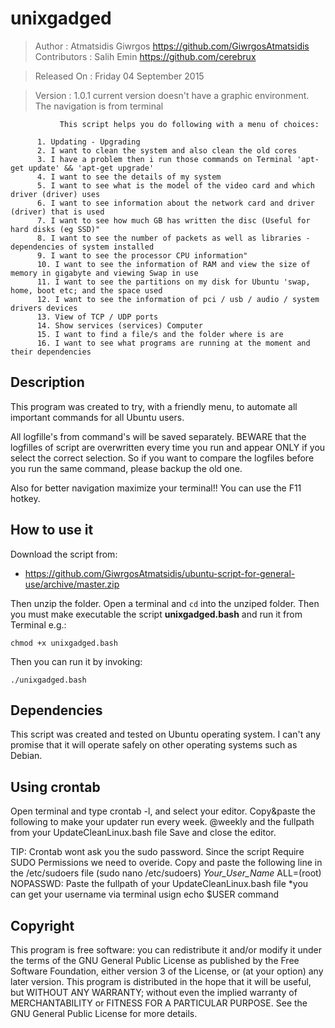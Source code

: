 # unixgadged 
 
 > Author       : Atmatsidis Giwrgos <https://github.com/GiwrgosAtmatsidis>                                        
 > Contributors : Salih Emin <https://github.com/cerebrux> 
 
 > Released On  : Friday 04 September 2015
 
 > Version      : 1.0.1  current version doesn't have a graphic environment. The navigation is from terminal

               Τhis script helps you do following with a menu of choices:

          1. Updating - Upgrading
          2. I want to clean the system and also clean the old cores
          3. I have a problem then i run those commands on Terminal 'apt-get update' && 'apt-get upgrade'
          4. I want to see the details of my system
          5. I want to see what is the model of the video card and which driver (driver) uses
          6. I want to see information about the network card and driver (driver) that is used
          7. I want to see how much GB has written the disc (Useful for hard disks (eg SSD)"
          8. I want to see the number of packets as well as libraries - dependencies of system installed
          9. I want to see the processor CPU information"     
          10. I want to see the information of RAM and view the size of memory in gigabyte and viewing Swap in use
          11. I want to see the partitions on my disk for Ubuntu 'swap, home, boot etc; and the space used  
          12. I want to see the information of pci / usb / audio / system drivers devices 
          13. View of TCP / UDP ports
          14. Show services (services) Computer
          15. I want to find a file/s and the folder where is are
          16. I want to see what programs are running at the moment and their dependencies 

## Description

This program was created to try, with a friendly menu, to automate all important commands for all Ubuntu users.

All logfille's from command's will be saved separately. BEWARE that the logfilles of script are overwritten every time you run and appear ONLY if you select the correct selection.
So if you want to compare the logfiles before you run the same command, please backup the old one.

Also for better navigation maximize your terminal!! You can use the F11 hotkey.

## How to use it

Download the script from:

- https://github.com/GiwrgosAtmatsidis/ubuntu-script-for-general-use/archive/master.zip

Then unzip the folder. Open a terminal and `cd` into the unziped folder. Then you must make executable the script **unixgadged.bash** and run it from Terminal e.g.:

```
chmod +x unixgadged.bash
```
Then you can run it by invoking:

```
./unixgadged.bash
```

## Dependencies 

This script was created and tested on Ubuntu operating system. I can't any promise that it will operate safely on other operating systems such as Debian.                             
## Using crontab
Open terminal and type crontab -l, and select your editor.
Copy&paste the following to make your updater run every week.
@weekly and the fullpath from your UpdateCleanLinux.bash file
Save and close the editor.

TIP: Crontab wont ask you the sudo password. Since the script Require SUDO Permissions we need to overide.
Copy and paste the following line in the /etc/sudoers file (sudo nano /etc/sudoers)
*Your_User_Name* ALL=(root) NOPASSWD: Paste the fullpath of your UpdateCleanLinux.bash file
*you can get your username via terminal usign echo $USER command

## Copyright 

This program is free software: you can redistribute it and/or modify it under the terms of the GNU General Public License as published by the Free Software Foundation, either version 3 of the License, or (at your option) any later version. This program is distributed in the hope that it will be useful, but WITHOUT ANY WARRANTY; without even the implied warranty of MERCHANTABILITY or FITNESS FOR A PARTICULAR PURPOSE.  See the GNU General Public License for more details.                  
